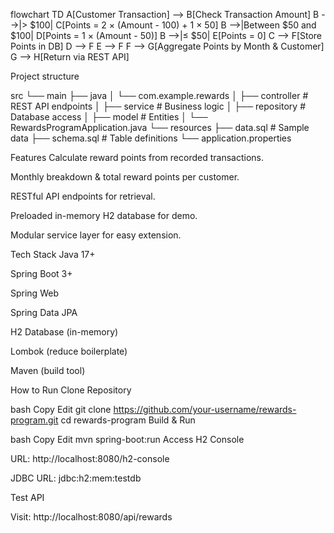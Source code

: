 flowchart TD
A[Customer Transaction] --> B[Check Transaction Amount]
B -->|> $100| C[Points = 2 × (Amount - 100) + 1 × 50]
B -->|Between $50 and $100| D[Points = 1 × (Amount - 50)]
B -->|≤ $50| E[Points = 0]
C --> F[Store Points in DB]
D --> F
E --> F
F --> G[Aggregate Points by Month & Customer]
G --> H[Return via REST API]


Project structure 

src
└── main
├── java
│   └── com.example.rewards
│       ├── controller  # REST API endpoints
│       ├── service     # Business logic
│       ├── repository  # Database access
│       ├── model       # Entities
│       └── RewardsProgramApplication.java
└── resources
├── data.sql        # Sample data
├── schema.sql      # Table definitions
└── application.properties


Features
Calculate reward points from recorded transactions.

Monthly breakdown & total reward points per customer.

RESTful API endpoints for retrieval.

Preloaded in-memory H2 database for demo.

Modular service layer for easy extension.

Tech Stack
Java 17+

Spring Boot 3+

Spring Web

Spring Data JPA

H2 Database (in-memory)

Lombok (reduce boilerplate)

Maven (build tool)

How to Run
Clone Repository

bash
Copy
Edit
git clone https://github.com/your-username/rewards-program.git
cd rewards-program
Build & Run

bash
Copy
Edit
mvn spring-boot:run
Access H2 Console

URL: http://localhost:8080/h2-console

JDBC URL: jdbc:h2:mem:testdb

Test API

Visit: http://localhost:8080/api/rewards